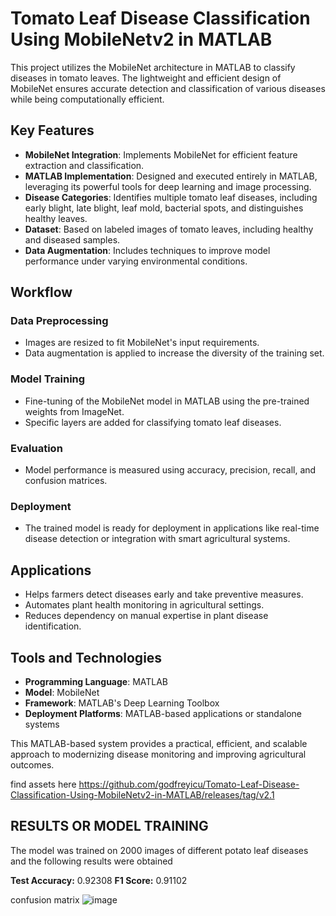 # Tomato Leaf Disease Classification Using MobileNetv2 in MATLAB

This project utilizes the MobileNet architecture in MATLAB to classify diseases in tomato leaves. The lightweight and efficient design of MobileNet ensures accurate detection and classification of various diseases while being computationally efficient.

## Key Features
- **MobileNet Integration**: Implements MobileNet for efficient feature extraction and classification.
- **MATLAB Implementation**: Designed and executed entirely in MATLAB, leveraging its powerful tools for deep learning and image processing.
- **Disease Categories**: Identifies multiple tomato leaf diseases, including early blight, late blight, leaf mold, bacterial spots, and distinguishes healthy leaves.
- **Dataset**: Based on labeled images of tomato leaves, including healthy and diseased samples.
- **Data Augmentation**: Includes techniques to improve model performance under varying environmental conditions.

## Workflow
### Data Preprocessing
- Images are resized to fit MobileNet's input requirements.
- Data augmentation is applied to increase the diversity of the training set.

### Model Training
- Fine-tuning of the MobileNet model in MATLAB using the pre-trained weights from ImageNet.
- Specific layers are added for classifying tomato leaf diseases.

### Evaluation
- Model performance is measured using accuracy, precision, recall, and confusion matrices.

### Deployment
- The trained model is ready for deployment in applications like real-time disease detection or integration with smart agricultural systems.

## Applications
- Helps farmers detect diseases early and take preventive measures.
- Automates plant health monitoring in agricultural settings.
- Reduces dependency on manual expertise in plant disease identification.

## Tools and Technologies
- **Programming Language**: MATLAB
- **Model**: MobileNet
- **Framework**: MATLAB's Deep Learning Toolbox
- **Deployment Platforms**: MATLAB-based applications or standalone systems

This MATLAB-based system provides a practical, efficient, and scalable approach to modernizing disease monitoring and improving agricultural outcomes.

find assets here https://github.com/godfreyicu/Tomato-Leaf-Disease-Classification-Using-MobileNetv2-in-MATLAB/releases/tag/v2.1

## RESULTS OR MODEL TRAINING

The model was trained on 2000 images of different potato leaf diseases and the following results were obtained

**Test Accuracy:** 0.92308
**F1 Score:** 0.91102

confusion matrix
![image](https://github.com/user-attachments/assets/88744730-83c5-4ba7-a16b-4c989101f47e)



